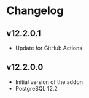 # Changelog

## v12.2.0.1

* Update for GitHub Actions

## v12.2.0.0

* Initial version of the addon
* PostgreSQL 12.2
